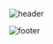 

<!--
**hwanghaein/hwanghaein** is a ✨ _special_ ✨ repository because its `README.md` (this file) appears on your GitHub profile.

Here are some ideas to get you started:

- 🔭 I’m currently working on ...
- 🌱 I’m currently learning ...
- 👯 I’m looking to collaborate on ...
- 🤔 I’m looking for help with ...
- 💬 Ask me about ...
- 📫 How to reach me: ...
- 😄 Pronouns: ...
- ⚡ Fun fact: ...
-->
![header](https://capsule-render.vercel.app/api?type=waving&color=gradient&height=300&section=header&text=Hi!%20I'm%20Hyein!&fontColor=FFFFFF&animation=scaleIn&fontSize=90)


![footer](https://capsule-render.vercel.app/api?type=waving&color=gradient&height=300&section=header&fontColor=FFFFFF&animation=scaleIn&fontSize=90&reversal=false)
